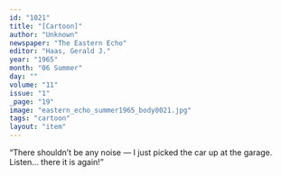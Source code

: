 ```yaml
---
id: "1021"
title: "[Cartoon]"
author: "Unknown"
newspaper: "The Eastern Echo"
editor: "Haas, Gerald J."
year: "1965"
month: "06 Summer"
day: ""
volume: "11"
issue: "1"
_page: "19"
image: "eastern_echo_summer1965_body0021.jpg"
tags: "cartoon"
layout: "item"
---
```

“There shouldn’t be any noise — I just picked the car up
at the garage. Listen... there it is again!”

